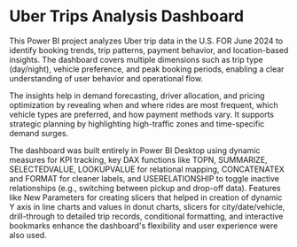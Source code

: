 # Uber Trips Analysis Dashboard
This Power BI project analyzes Uber trip data in the U.S. FOR June 2024 to identify booking trends, trip patterns, payment behavior, and location-based insights. The dashboard covers multiple dimensions such as trip type (day/night), vehicle preference, and peak booking periods, enabling a clear understanding of user behavior and operational flow.

The insights help in demand forecasting, driver allocation, and pricing optimization by revealing when and where rides are most frequent, which vehicle types are preferred, and how payment methods vary. It supports strategic planning by highlighting high-traffic zones and time-specific demand surges.

The dashboard was built entirely in Power BI Desktop using dynamic measures for KPI tracking, key DAX functions like TOPN, SUMMARIZE, SELECTEDVALUE, LOOKUPVALUE for relational mapping, CONCATENATEX and FORMAT for cleaner labels, and USERELATIONSHIP to toggle inactive relationships (e.g., switching between pickup and drop-off data). Features like New Parameters for creating slicers that helped in creation of dynamic Y axis in line charts and values in donut charts, slicers for city/date/vehicle, drill-through to detailed trip records, conditional formatting, and interactive bookmarks enhance the dashboard's flexibility and user experience were also used.
